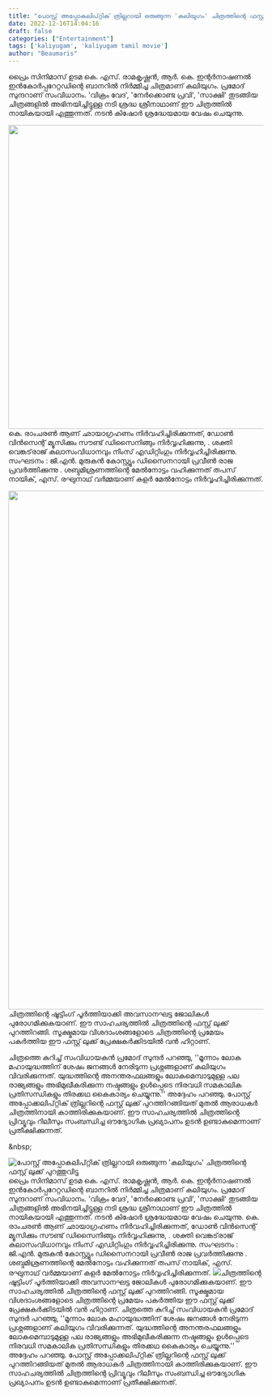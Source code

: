 ```yaml
---
title: "പോസ്റ്റ് അപ്പോകലിപ്റ്റിക് ത്രില്ലറായി ഒരുങ്ങുന്ന 'കലിയുഗം' ചിത്രത്തിന്റെ ഫസ്റ്റ് ലുക്ക് പുറത്തുവിട്ടു"
date: 2022-12-16T14:04:16
draft: false
categories: ["Entertainment"]
tags: ['kaliyugam', 'kaliyugam tamil movie']
author: "Beaumaris"
---
```


പ്രൈം സിനിമാസ് ഉടമ കെ. എസ്. രാമകൃഷ്ണൻ, ആർ. കെ. ഇന്റർനാഷണൽ ഇൻകോർപ്പറേറ്റഡിന്റെ ബാനറിൽ നിർമ്മിച്ച ചിത്രമാണ് കലിയുഗം. പ്രമോദ് സുന്ദറാണ് സംവിധാനം. 'വിക്രം വേദ', 'നേർക്കൊണ്ട പ്രവി', 'സാക്ഷി' തുടങ്ങിയ ചിത്രങ്ങളിൽ അഭിനയിച്ചിട്ടുള്ള നടി ശ്രദ്ധ ശ്രീനാഥാണ് ഈ ചിത്രത്തിൽ നായികയായി എത്തുന്നത്. നടൻ കിഷോർ ശ്രദ്ധേയമായ വേഷം ചെയുന്നു.

<img class="size-large wp-image-367078 aligncenter" src="https://cdn.boolokam.com/articles/2022/12/wewewew-1024x768.webp" alt="" width="800" height="600" />കെ. രാംചരൺ ആണ് ഛായാഗ്രഹണം നിർവഹിച്ചിരിക്കുന്നത്, ഡോൺ വിൻസെന്റ് മ്യൂസിക്കും സൗണ്ട് ഡിസൈനിങ്ങും നിർവ്വഹിക്കുന്നു, . ശക്തി വെങ്കട്‌രാജ് കലാസംവിധാനവും നിംസ് എഡിറ്റിംഗും നിർവ്വഹിച്ചിരിക്കുന്നു. സംഘടനം : ജി.എൻ. മുരുകൻ കോസ്റ്റ്യൂം ഡിസൈനറായി പ്രവീൺ രാജ പ്രവർത്തിക്കുന്നു . ശബ്ദമിശ്രണത്തിന്റെ മേൽനോട്ടം വഹിക്കുന്നത് തപസ് നായിക്, എസ്. രഘുനാഥ് വർമ്മയാണ് കളർ മേൽനോട്ടം നിർവ്വഹിച്ചിരിക്കുന്നത്.

<img class="size-large wp-image-367079 aligncenter" src="https://cdn.boolokam.com/articles/2022/12/ddqdqd-655x1024.jpg" alt="" width="655" height="1024" />ചിത്രത്തിന്റെ ഷൂട്ടിംഗ് പൂർത്തിയാക്കി അവസാനഘട്ട ജോലികൾ പുരോഗമിക്കുകയാണ്. ഈ സാഹചര്യത്തിൽ ചിത്രത്തിന്റെ ഫസ്റ്റ് ലുക്ക് പുറത്തിറങ്ങി. സൂക്ഷ്മമായ വിശദാംശങ്ങളോടെ ചിത്രത്തിന്റെ പ്രമേയം പകർത്തിയ ഈ ഫസ്റ്റ് ലുക്ക് പ്രേക്ഷകർക്കിടയിൽ വൻ ഹിറ്റാണ്.

ചിത്രത്തെ കുറിച്ച് സംവിധായകൻ പ്രമോദ് സുന്ദർ പറഞ്ഞു, ''മൂന്നാം ലോക മഹായുദ്ധത്തിന് ശേഷം ജനങ്ങൾ നേരിടുന്ന പ്രശ്നങ്ങളാണ് കലിയുഗം വിവരിക്കുന്നത്. യുദ്ധത്തിന്റെ അനന്തരഫലങ്ങളും ലോകമെമ്പാടുമുള്ള പല രാജ്യങ്ങളും അഭിമുഖീകരിക്കുന്ന നഷ്ടങ്ങളും ഉൾപ്പെടെ നിരവധി സമകാലിക പ്രതിസന്ധികളും തിരക്കഥ കൈകാര്യം ചെയ്യുന്നു.'' അദ്ദേഹം പറഞ്ഞു. പോസ്റ്റ് അപ്പോക്കലിപ്‌റ്റിക് ത്രില്ലറിന്റെ ഫസ്റ്റ് ലുക്ക് പുറത്തിറങ്ങിയത് മുതൽ ആരാധകർ ചിത്രത്തിനായി കാത്തിരിക്കുകയാണ്. ഈ സാഹചര്യത്തിൽ ചിത്രത്തിന്റെ പ്രിവ്യൂവും റിലീസും സംബന്ധിച്ച ഔദ്യോഗിക പ്രഖ്യാപനം ഉടൻ ഉണ്ടാകുമെന്നാണ് പ്രതീക്ഷിക്കുന്നത്.

&amp;nbsp;


![പോസ്റ്റ് അപ്പോകലിപ്റ്റിക് ത്രില്ലറായി ഒരുങ്ങുന്ന 'കലിയുഗം' ചിത്രത്തിന്റെ ഫസ്റ്റ് ലുക്ക് പുറത്തുവിട്ടു](https://cdn.boolokam.com/articles/2022/12/wewewew-1024x768.webp)പ്രൈം സിനിമാസ് ഉടമ കെ. എസ്. രാമകൃഷ്ണൻ, ആർ. കെ. ഇന്റർനാഷണൽ ഇൻകോർപ്പറേറ്റഡിന്റെ ബാനറിൽ നിർമ്മിച്ച ചിത്രമാണ് കലിയുഗം. പ്രമോദ് സുന്ദറാണ് സംവിധാനം. 'വിക്രം വേദ', 'നേർക്കൊണ്ട പ്രവി', 'സാക്ഷി' തുടങ്ങിയ ചിത്രങ്ങളിൽ അഭിനയിച്ചിട്ടുള്ള നടി ശ്രദ്ധ ശ്രീനാഥാണ് ഈ ചിത്രത്തിൽ നായികയായി എത്തുന്നത്. നടൻ കിഷോർ ശ്രദ്ധേയമായ വേഷം ചെയുന്നു. കെ. രാംചരൺ ആണ് ഛായാഗ്രഹണം നിർവഹിച്ചിരിക്കുന്നത്, ഡോൺ വിൻസെന്റ് മ്യൂസിക്കും സൗണ്ട് ഡിസൈനിങ്ങും നിർവ്വഹിക്കുന്നു, . ശക്തി വെങ്കട്‌രാജ് കലാസംവിധാനവും നിംസ് എഡിറ്റിംഗും നിർവ്വഹിച്ചിരിക്കുന്നു. സംഘടനം : ജി.എൻ. മുരുകൻ കോസ്റ്റ്യൂം ഡിസൈനറായി പ്രവീൺ രാജ പ്രവർത്തിക്കുന്നു . ശബ്ദമിശ്രണത്തിന്റെ മേൽനോട്ടം വഹിക്കുന്നത് തപസ് നായിക്, എസ്. രഘുനാഥ് വർമ്മയാണ് കളർ മേൽനോട്ടം നിർവ്വഹിച്ചിരിക്കുന്നത്. ![](https://cdn.boolokam.com/articles/2022/12/ddqdqd-655x1024.jpg)ചിത്രത്തിന്റെ ഷൂട്ടിംഗ് പൂർത്തിയാക്കി അവസാനഘട്ട ജോലികൾ പുരോഗമിക്കുകയാണ്. ഈ സാഹചര്യത്തിൽ ചിത്രത്തിന്റെ ഫസ്റ്റ് ലുക്ക് പുറത്തിറങ്ങി. സൂക്ഷ്മമായ വിശദാംശങ്ങളോടെ ചിത്രത്തിന്റെ പ്രമേയം പകർത്തിയ ഈ ഫസ്റ്റ് ലുക്ക് പ്രേക്ഷകർക്കിടയിൽ വൻ ഹിറ്റാണ്. ചിത്രത്തെ കുറിച്ച് സംവിധായകൻ പ്രമോദ് സുന്ദർ പറഞ്ഞു, ''മൂന്നാം ലോക മഹായുദ്ധത്തിന് ശേഷം ജനങ്ങൾ നേരിടുന്ന പ്രശ്നങ്ങളാണ് കലിയുഗം വിവരിക്കുന്നത്. യുദ്ധത്തിന്റെ അനന്തരഫലങ്ങളും ലോകമെമ്പാടുമുള്ള പല രാജ്യങ്ങളും അഭിമുഖീകരിക്കുന്ന നഷ്ടങ്ങളും ഉൾപ്പെടെ നിരവധി സമകാലിക പ്രതിസന്ധികളും തിരക്കഥ കൈകാര്യം ചെയ്യുന്നു.'' അദ്ദേഹം പറഞ്ഞു. പോസ്റ്റ് അപ്പോക്കലിപ്‌റ്റിക് ത്രില്ലറിന്റെ ഫസ്റ്റ് ലുക്ക് പുറത്തിറങ്ങിയത് മുതൽ ആരാധകർ ചിത്രത്തിനായി കാത്തിരിക്കുകയാണ്. ഈ സാഹചര്യത്തിൽ ചിത്രത്തിന്റെ പ്രിവ്യൂവും റിലീസും സംബന്ധിച്ച ഔദ്യോഗിക പ്രഖ്യാപനം ഉടൻ ഉണ്ടാകുമെന്നാണ് പ്രതീക്ഷിക്കുന്നത്. &nbsp;
